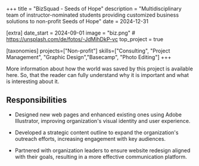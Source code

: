 +++
title = "BizSquad - Seeds of Hope"
description = "Multidisciplinary team of instructor-nominated students providing customized business solutions to non-profit Seeds of Hope"
date = 2024-12-31

[extra]
date_start = 2024-09-01
image = "biz.png" # https://unsplash.com/de/fotos/-JdMihDkP-vc
top_project = true

[taxonomies]
projects=["Non-profit"]
skills=["Consulting", "Project Management", "Graphic Design","Basecamp", "Photo Editing"]
+++

More information about how the world was saved by this project is available here. So, that the reader can fully understand why it is important and what is interesting about it.

## Responsibilities

- Designed new web pages and enhanced existing ones using Adobe Illustrator, improving organization's visual identity and user experience.

- Developed a strategic content outline to expand the organization's outreach efforts, increasing engagement with key audiences.

- Partnered with organization leaders to ensure website redesign aligned with their goals, resulting in a more effective communication platform.